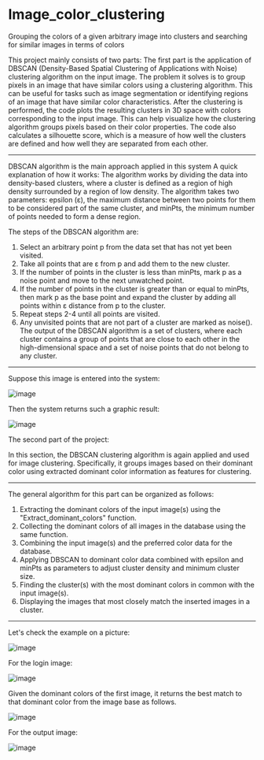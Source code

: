 # Image_color_clustering
Grouping the colors of a given arbitrary image into clusters and searching for similar images in terms of colors

This project mainly consists of two parts:
The first part is the application of DBSCAN (Density-Based Spatial Clustering of Applications with Noise) clustering algorithm on the input image. The problem it solves is to group pixels in an image that have similar colors using a clustering algorithm. This can be useful for tasks such as image segmentation or identifying regions of an image that have similar color characteristics.
After the clustering is performed, the code plots the resulting clusters in 3D space with colors corresponding to the input image. This can help visualize how the clustering algorithm groups pixels based on their color properties. The code also calculates a silhouette score, which is a measure of how well the clusters are defined and how well they are separated from each other.




-------------------------------------------------------------
DBSCAN algorithm is the main approach applied in this system
A quick explanation of how it works:
The algorithm works by dividing the data into density-based clusters, where a cluster is defined as a region of high density surrounded by a region of low density.
The algorithm takes two parameters: epsilon (ε), the maximum distance between two points for them to be considered part of the same cluster, and minPts, the minimum number of points needed to form a dense region.

The steps of the DBSCAN algorithm are:
1. Select an arbitrary point p from the data set that has not yet been visited.
2. Take all points that are ε from p and add them to the new cluster.
3. If the number of points in the cluster is less than minPts, mark p as a noise point and move to the next unwatched point.
4. If the number of points in the cluster is greater than or equal to minPts, then mark p as the base point and expand the cluster by adding all points within ε distance from p to the cluster.
5. Repeat steps 2-4 until all points are visited.
6. Any unvisited points that are not part of a cluster are marked as noise().
The output of the DBSCAN algorithm is a set of clusters, where each cluster contains a group of points that are close to each other in the high-dimensional space and a set of noise points that do not belong to any cluster.
--------------------------------------------------------------




Suppose this image is entered into the system:

![image](https://github.com/ARTI-c700/Image_color_clustering/assets/87066160/e9f9ee25-c9c8-48de-b6cf-ee8cba02bfc3)



Then the system returns such a graphic result:

![image](https://github.com/ARTI-c700/Image_color_clustering/assets/87066160/f51b0a2a-6880-4444-aa50-db04f18abf1e)



The second part of the project:

In this section, the DBSCAN clustering algorithm is again applied and used for image clustering. Specifically, it groups images based on their dominant color using extracted dominant color information as features for clustering.




-----------------------------------------------------------------------------------------------------
The general algorithm for this part can be organized as follows:

1) Extracting the dominant colors of the input image(s) using the "Extract_dominant_colors" function.
2) Collecting the dominant colors of all images in the database using the same function.
3) Combining the input image(s) and the preferred color data for the database.
4) Applying DBSCAN to dominant color data combined with epsilon and minPts as parameters to adjust cluster density and minimum cluster size.
5) Finding the cluster(s) with the most dominant colors in common with the input image(s).
6) Displaying the images that most closely match the inserted images in a cluster.
-----------------------------------------------------------------------------------------------------




Let's check the example on a picture:


![image](https://github.com/ARTI-c700/Image_color_clustering/assets/87066160/2bd8c9e8-d8e2-4137-89f9-399e6ef9e7ba)



For the login image:


![image](https://github.com/ARTI-c700/Image_color_clustering/assets/87066160/d7bd01ff-4210-44c7-a1a4-b0dc8fbe705f)




Given the dominant colors of the first image, it returns the best match to that dominant color from the image base as follows.



![image](https://github.com/ARTI-c700/Image_color_clustering/assets/87066160/52cfc46c-a5c4-4ab9-a875-546b569f28f8)


For the output image:


![image](https://github.com/ARTI-c700/Image_color_clustering/assets/87066160/e745ccfe-6bdc-4492-89c5-e8551bbd7e22)

